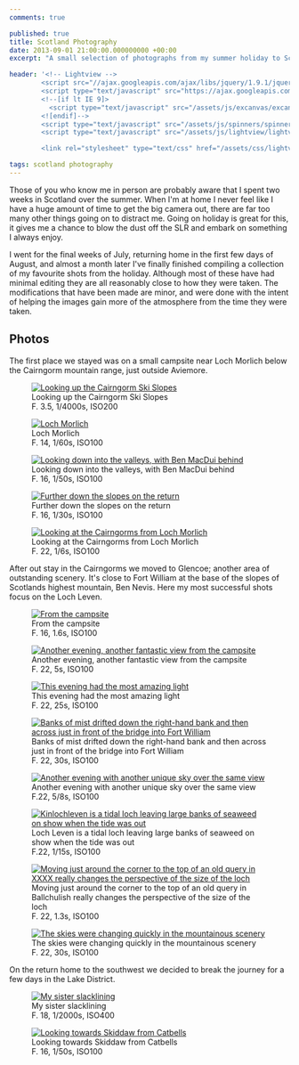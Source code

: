```yaml
---
comments: true

published: true
title: Scotland Photography
date: 2013-09-01 21:00:00.000000000 +00:00
excerpt: "A small selection of photographs from my summer holiday to Scotland"

header: '<!-- Lightview -->
		<script src="//ajax.googleapis.com/ajax/libs/jquery/1.9.1/jquery.min.js"></script>
		<script type="text/javascript" src="https://ajax.googleapis.com/ajax/libs/swfobject/2.2/swfobject.js"></script>
		<!--[if lt IE 9]>
		  <script type="text/javascript" src="/assets/js/excanvas/excanvas.js"></script>
		<![endif]-->
		<script type="text/javascript" src="/assets/js/spinners/spinners.min.js"></script>
		<script type="text/javascript" src="/assets/js/lightview/lightview.js"></script>

		<link rel="stylesheet" type="text/css" href="/assets/css/lightview.css" />'

tags: scotland photography
---
```


Those of you who know me in person are probably aware that I spent two weeks in Scotland over the summer. When I'm at home I never feel like I have a huge amount of time to get the big camera out, there are far too many other things going on to distract me. Going on holiday is great for this, it gives me a chance to blow the dust off the SLR and embark on something I always enjoy. 

I went for the final weeks of July, returning home in the first few days of August, and almost a month later I've finally finished compiling a collection of my favourite shots from the holiday.  Although most of these have had minimal editing they are all reasonably close to how they were taken. The modifications that have been made are minor, and were done with the intent of helping the images gain more of the atmosphere from the time they were taken. 

## Photos

The first place we stayed was on a small campsite near Loch Morlich below the Cairngorm mountain range, just outside Aviemore. 

<figure>
	<a href="/assets/images/blog/2013-09-01-scotland-photography/DSC_7614.jpg" class="lightview" data-lightview-group="photos" data-lightview-title="Looking up the Cairngorm Ski Slopes" data-lightview-caption="F. 3.5, 1/4000s, ISO200">
		<img src="/assets/images/blog/2013-09-01-scotland-photography/DSC_7614_small.jpg" alt="Looking up the Cairngorm Ski Slopes" />
	</a>
	<figcaption>
			Looking up the Cairngorm Ski Slopes<br />
			F. 3.5, 1/4000s, ISO200
	</figcaption>
</figure>

<figure>
	<a href="/assets/images/blog/2013-09-01-scotland-photography/DSC_7653.jpg" class="lightview" data-lightview-group="photos" data-lightview-title="Loch Morlich" data-lightview-caption="F. 14, 1/60s, ISO100">
		<img src="/assets/images/blog/2013-09-01-scotland-photography/DSC_7653_small.jpg" alt="Loch Morlich" />
	</a>
	<figcaption>
		Loch Morlich<br />
		F. 14, 1/60s, ISO100
	</figcaption>
</figure>

<figure>
	<a href="/assets/images/blog/2013-09-01-scotland-photography/DSC_7656.jpg" class="lightview" data-lightview-group="photos" data-lightview-title="Looking down into the valleys, with Ben MacDui behind" data-lightview-caption="F. 16, 1/50s, ISO100">
		<img src="/assets/images/blog/2013-09-01-scotland-photography/DSC_7656_small.jpg" alt="Looking down into the valleys, with Ben MacDui behind" />
	</a>
	<figcaption>
		Looking down into the valleys, with Ben MacDui behind<br />
		F. 16, 1/50s, ISO100
	</figcaption>
</figure>

<figure>
	<a href="/assets/images/blog/2013-09-01-scotland-photography/DSC_7660.jpg" class="lightview" data-lightview-group="photos" data-lightview-title="Further down the slopes on the return" data-lightview-caption="F. 16, 1/30s, ISO100">
		<img src="/assets/images/blog/2013-09-01-scotland-photography/DSC_7660_small.jpg" alt="Further down the slopes on the return" />
	</a>
	<figcaption>
		Further down the slopes on the return<br />
		F. 16, 1/30s, ISO100
	</figcaption>
</figure>

<figure>
	<a href="/assets/images/blog/2013-09-01-scotland-photography/DSC_7706.jpg" class="lightview" data-lightview-group="photos" data-lightview-title="Looking at the Cairngorms from Loch Morlich" data-lightview-caption="F. 22, 1/6s, ISO100">
		<img src="/assets/images/blog/2013-09-01-scotland-photography/DSC_7706_small.jpg" alt="Looking at the Cairngorms from Loch Morlich" />
	</a>
	<figcaption>
		Looking at the Cairngorms from Loch Morlich<br />
		F. 22, 1/6s, ISO100
	</figcaption>
</figure>

After out stay in the Cairngorms we moved to Glencoe; another area of outstanding scenery. It's close to Fort William at the base of the slopes of Scotlands highest mountain, Ben Nevis. Here my most successful shots focus on the Loch Leven. 

<figure>
	<a href="/assets/images/blog/2013-09-01-scotland-photography/DSC_7781.jpg" class="lightview" data-lightview-group="photos" data-lightview-title="From the campsite" data-lightview-caption="F. 16, 1.6s, ISO100">
		<img src="/assets/images/blog/2013-09-01-scotland-photography/DSC_7781_small.jpg" alt="From the campsite" />
	</a>
	<figcaption>
		From the campsite<br />
		F. 16, 1.6s, ISO100
	</figcaption>
</figure>

<figure>
	<a href="/assets/images/blog/2013-09-01-scotland-photography/DSC_7799.jpg" class="lightview" data-lightview-group="photos" data-lightview-title="Another evening, another fantastic view from the campsite" data-lightview-caption="F. 22, 5s, ISO100">
		<img src="/assets/images/blog/2013-09-01-scotland-photography/DSC_7799_small.jpg" alt="Another evening, another fantastic view from the campsite" />
	</a>
	<figcaption>
		Another evening, another fantastic view from the campsite<br />
		F. 22, 5s, ISO100
	</figcaption>
</figure>

<figure>
	<a href="/assets/images/blog/2013-09-01-scotland-photography/DSC_7803.jpg" class="lightview" data-lightview-group="photos" data-lightview-title="This evening had the most amazing light" data-lightview-caption="F. 22, 25s, ISO100">
		<img src="/assets/images/blog/2013-09-01-scotland-photography/DSC_7803_small.jpg" alt="This evening had the most amazing light" />
	</a>
	<figcaption>
		This evening had the most amazing light<br />
		F. 22, 25s, ISO100
	</figcaption>
</figure>

<figure>
	<a href="/assets/images/blog/2013-09-01-scotland-photography/DSC_7808.jpg" class="lightview" data-lightview-group="photos" data-lightview-title="Banks of mist drifted down the right-hand bank and then across just in front of the bridge into Fort William" data-lightview-caption="F. 22, 30s, ISO100">
		<img src="/assets/images/blog/2013-09-01-scotland-photography/DSC_7808_small.jpg" alt="Banks of mist drifted down the right-hand bank and then across just in front of the bridge into Fort William" />
	</a>
	<figcaption>
		Banks of mist drifted down the right-hand bank and then across just in front of the bridge into Fort William<br />
		F. 22, 30s, ISO100
	</figcaption>
</figure>

<figure>
	<a href="/assets/images/blog/2013-09-01-scotland-photography/DSC_7864.jpg" class="lightview" data-lightview-group="photos" data-lightview-title="Another evening with another unique sky over the same view" data-lightview-caption="F.22, 5/8s, ISO100">
		<img src="/assets/images/blog/2013-09-01-scotland-photography/DSC_7864_small.jpg" alt="Another evening with another unique sky over the same view" />
	</a>
	<figcaption>
		Another evening with another unique sky over the same view<br />
		F.22, 5/8s, ISO100
	</figcaption>
</figure>

<figure>
	<a href="/assets/images/blog/2013-09-01-scotland-photography/DSC_7904.jpg" class="lightview" data-lightview-group="photos" data-lightview-title="Kinlochleven is a tidal loch leaving large banks of seaweed on show when the tide was out" data-lightview-caption="F.22, 1/15s, ISO100">
		<img src="/assets/images/blog/2013-09-01-scotland-photography/DSC_7904_small.jpg" alt="Kinlochleven is a tidal loch leaving large banks of seaweed on show when the tide was out" />
	</a>
	<figcaption>
		Loch Leven is a tidal loch leaving large banks of seaweed on show when the tide was out<br />
		F.22, 1/15s, ISO100
	</figcaption>
</figure>

<figure>
	<a href="/assets/images/blog/2013-09-01-scotland-photography/DSC_7933.jpg" class="lightview" data-lightview-group="photos" data-lightview-title="Moving just around the corner to the top of an old query in XXXX really changes the perspective of the size of the loch" data-lightview-caption="F. 22, 1.3s, ISO100">
		<img src="/assets/images/blog/2013-09-01-scotland-photography/DSC_7933_small.jpg" alt="Moving just around the corner to the top of an old query in XXXX really changes the perspective of the size of the loch" />
	</a>
	<figcaption>
		Moving just around the corner to the top of an old query in Ballchulish really changes the perspective of the size of the loch<br />
		F. 22, 1.3s, ISO100
	</figcaption>
</figure>

<figure>
	<a href="/assets/images/blog/2013-09-01-scotland-photography/DSC_7939.jpg" class="lightview" data-lightview-group="photos" data-lightview-title="The skies were changing quickly in the mountainous scenery" data-lightview-caption="F. 22, 30s, ISO100">
		<img src="/assets/images/blog/2013-09-01-scotland-photography/DSC_7939_small.jpg" alt="The skies were changing quickly in the mountainous scenery" />
	</a>
	<figcaption>
		The skies were changing quickly in the mountainous scenery<br />
		F. 22, 30s, ISO100
	</figcaption>
</figure>

On the return home to the southwest we decided to break the journey for a few days in the Lake District. 

<figure>
	<a href="/assets/images/blog/2013-09-01-scotland-photography/DSC_7986.jpg" class="lightview" data-lightview-group="photos" data-lightview-title="My sister slacklining" data-lightview-caption="F. 18, 1/2000s, ISO400">
		<img src="/assets/images/blog/2013-09-01-scotland-photography/DSC_7986_small.jpg" alt="My sister slacklining" />
	</a>
	<figcaption>
		My sister slacklining<br />
		F. 18, 1/2000s, ISO400
	</figcaption>
</figure>

<figure>
	<a href="/assets/images/blog/2013-09-01-scotland-photography/DSC_8004.jpg" class="lightview" data-lightview-group="photos" data-lightview-title="Looking towards Skiddaw from Catbells" data-lightview-caption="F. 16, 1/50s, ISO100">
		<img src="/assets/images/blog/2013-09-01-scotland-photography/DSC_8004_small.jpg" alt="Looking towards Skiddaw from Catbells" />
	</a>
	<figcaption>
		Looking towards Skiddaw from Catbells<br />
		F. 16, 1/50s, ISO100
	</figcaption>
</figure>